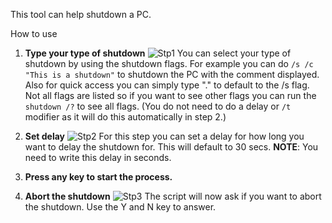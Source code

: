 This tool can help shutdown a PC.

How to use

1. **Type your type of shutdown**
![Stp1](https://github.com/user-attachments/assets/6d24ddc3-fffb-4485-b280-b5927ba49f75)
 You can select your type of shutdown by using the shutdown flags. For example you can do `/s /c "This is a shutdown"` to shutdown the PC with the comment displayed. Also for quick access you can simply type "." to default to the /s flag. Not all flags are listed so if you want to see other flags you can run the `shutdown /?` to see all flags. (You do not need to do a delay or `/t` modifier as it will do this automatically in step 2.)

2. **Set delay**
 ![Stp2](https://github.com/user-attachments/assets/3abec35e-b048-424b-8b01-f7d8af1adfee)
 For this step you can set a delay for how long you want to delay the shutdown for. This will default to 30 secs. **NOTE**: You need to write this delay in seconds.

3. **Press any key to start the process.**

4. **Abort the shutdown**
   ![Stp3](https://github.com/user-attachments/assets/8bfe0e28-8f29-4fc9-aac5-2a80d7c07ab7)
   The script will now ask if you want to abort the shutdown. Use the Y and N key to answer.

